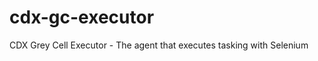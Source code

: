cdx-gc-executor
===============

CDX Grey Cell Executor - The agent that executes tasking with Selenium
